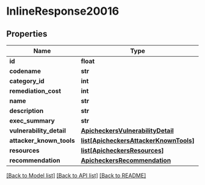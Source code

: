 # InlineResponse20016

## Properties
Name | Type | Description | Notes
------------ | ------------- | ------------- | -------------
**id** | **float** |  | 
**codename** | **str** |  | 
**category_id** | **int** |  | 
**remediation_cost** | **int** |  | 
**name** | **str** |  | [optional] 
**description** | **str** |  | [optional] 
**exec_summary** | **str** |  | [optional] 
**vulnerability_detail** | [**ApicheckersVulnerabilityDetail**](ApicheckersVulnerabilityDetail.md) |  | [optional] 
**attacker_known_tools** | [**list[ApicheckersAttackerKnownTools]**](ApicheckersAttackerKnownTools.md) |  | [optional] 
**resources** | [**list[ApicheckersResources]**](ApicheckersResources.md) |  | [optional] 
**recommendation** | [**ApicheckersRecommendation**](ApicheckersRecommendation.md) |  | [optional] 

[[Back to Model list]](../README.md#documentation-for-models) [[Back to API list]](../README.md#documentation-for-api-endpoints) [[Back to README]](../README.md)

